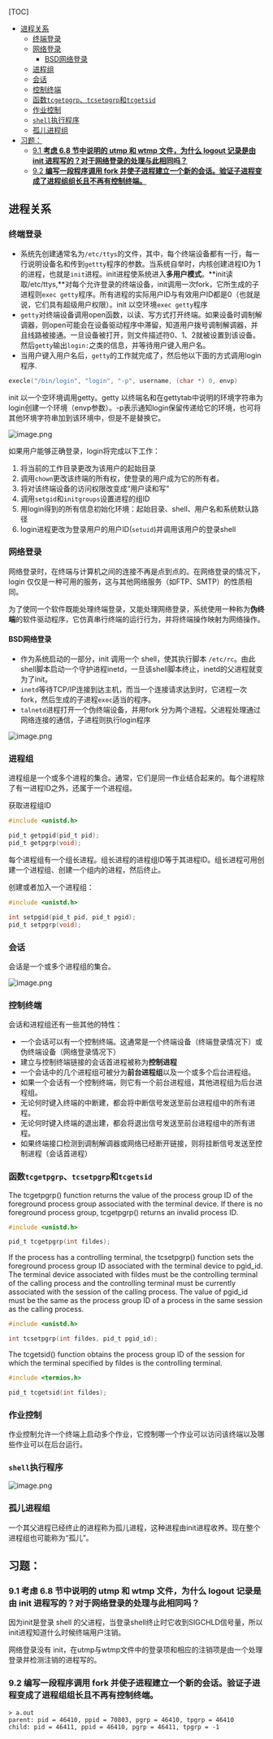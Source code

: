 [TOC]


- [进程关系](#----)
  * [终端登录](#----)
  * [网络登录](#----)
    + [BSD网络登录](#bsd----)
  * [进程组](#---)
  * [会话](#--)
  * [控制终端](#----)
  * [函数`tcgetpgrp`、`tcsetpgrp`和`tcgetsid`](#---tcgetpgrp---tcsetpgrp---tcgetsid-)
  * [作业控制](#----)
  * [`shell`执行程序](#-shell-----)
  * [孤儿进程组](#-----)
- [习题：](#---)
  * [9.1 **考虑 6.8 节中说明的 utmp 和 wtmp 文件，为什么 logout 记录是由 init 进程写的？对于网络登录的处理与此相同吗？**](#91------68-------utmp---wtmp--------logout------init-----------------------)
  * [9.2 **编写一段程序调用 fork 并使子进程建立一个新的会话。验证子进程变成了进程组组长且不再有控制终端。**](#92------------fork---------------------------------------)


## 进程关系

### 终端登录

* 系统先创建通常名为`/etc/ttys`的文件，其中，每个终端设备都有一行，每一行说明设备名和传到`gettty`程序的参数。当系统自举时，内核创建进程ID为 1 的进程，也就是`init`进程。init进程使系统进入**多用户模式**。**init读取/etc/ttys,**对每个允许登录的终端设备，init调用一次fork，它所生成的子进程则`exec getty`程序。所有进程的实际用户ID与有效用户ID都是0（也就是说，它们具有超级用户权限）。init 以空环境`exec getty`程序
* `getty`对终端设备调用open函数，以读、写方式打开终端。如果设备时调制解调器，则open可能会在设备驱动程序中滞留，知道用户拨号调制解调器，并且线路被接通。一旦设备被打开，则文件描述符0、1、2就被设置到该设备。然后`getty`输出`login:`之类的信息，并等待用户键入用户名。
* 当用户键入用户名后，`getty`的工作就完成了，然后他以下面的方式调用login程序.

```c
execle("/bin/login", "login", "-p", username, (char *) 0, envp)
```

init 以一个空环境调用getty。getty 以终端名和在gettytab中说明的环境字符串为login创建一个环境（envp参数）。-p表示通知login保留传递给它的环境，也可将其他环境字符串加到该环境中，但是不是替换它。

![image.png](https://upload-images.jianshu.io/upload_images/1916953-9ec054ee28d5b032.png?imageMogr2/auto-orient/strip%7CimageView2/2/w/1240)

如果用户能够正确登录，login将完成以下工作：

1. 将当前的工作目录更改为该用户的起始目录
2. 调用`chown`更改该终端的所有权，使登录的用户成为它的所有者。
3. 将对该终端设备的访问权限改变成“用户读和写”
4. 调用`setgid`和`initgroups`设置进程的组ID
5. 用login得到的所有信息初始化环境：起始目录、shell、用户名和系统默认路径
6. login进程更改为登录用户的用户ID(`setuid`)并调用该用户的登录shell

### 网络登录

网络登录时，在终端与计算机之间的连接不再是点到点的。在网络登录的情况下，login 仅仅是一种可用的服务，这与其他网络服务（如FTP、SMTP）的性质相同。

为了使同一个软件既能处理终端登录，又能处理网络登录，系统使用一种称为**伪终端**的软件驱动程序，它仿真串行终端的运行行为，并将终端操作映射为网络操作。

#### BSD网络登录

* 作为系统启动的一部分，init 调用一个 shell，使其执行脚本 `/etc/rc`。由此shell脚本启动一个守护进程inetd，一旦该shell脚本终止，inetd的父进程就变为了init。
* `inetd`等待TCP/IP连接到达主机，而当一个连接请求达到时，它进程一次 fork，然后生成的子进程`exec`适当的程序。
* `talnetd`进程打开一个伪终端设备，并用fork 分为两个进程。父进程处理通过网络连接的通信，子进程则执行login程序

![image.png](https://upload-images.jianshu.io/upload_images/1916953-08c72abbd3549c4c.png?imageMogr2/auto-orient/strip%7CimageView2/2/w/1240)

### 进程组

进程组是一个或多个进程的集合。通常，它们是同一作业结合起来的。每个进程除了有一进程ID之外，还属于一个进程组。

获取进程组ID

```c
#include <unistd.h>

pid_t getpgid(pid_t pid);
pid_t getpgrp(void);
```

每个进程组有一个组长进程。组长进程的进程组ID等于其进程ID。组长进程可用创建一个进程组、创建一个组内的进程，然后终止。

创建或者加入一个进程组：

```c
#include <unistd.h>

int setpgid(pid_t pid, pid_t pgid);
pid_t setpgrp(void);
```

### 会话

会话是一个或多个进程组的集合。

![image.png](https://upload-images.jianshu.io/upload_images/1916953-66591765b1673148.png?imageMogr2/auto-orient/strip%7CimageView2/2/w/1240)

### 控制终端

会话和进程组还有一些其他的特性：

* 一个会话可以有一个控制终端。这通常是一个终端设备（终端登录情况下）或伪终端设备（网络登录情况下）
* 建立与控制终端链接的会话首进程被称为**控制进程**
* 一个会话中的几个进程组可被分为**前台进程组**以及一个或多个后台进程组。
* 如果一个会话有一个控制终端，则它有一个前台进程组，其他进程组为后台进程组。
* 无论何时键入终端的中断建，都会将中断信号发送至前台进程组中的所有进程。
* 无论何时键入终端的退出建，都会将退出信号发送至前台进程组中的所有进程。
* 如果终端接口检测到调制解调器或网络已经断开链接，则将挂断信号发送至控制进程（会话首进程）

### 函数`tcgetpgrp`、`tcsetpgrp`和`tcgetsid`

 The tcgetpgrp() function returns the value of the process group ID of the foreground process group associated with the terminal device.  If there is no foreground process group, tcgetpgrp() returns an invalid process ID.

```c
#include <unistd.h>

pid_t tcgetpgrp(int fildes);
```

If the process has a controlling terminal, the tcsetpgrp() function sets the foreground process group ID associated with the terminal device to pgid_id.  The terminal device associated with fildes must be the  controlling terminal of the calling process and the controlling terminal must be currently associated with the session of the calling process.  The value of pgid_id must be the same as the process group ID of a process in the same session as the calling process.

```c
#include <unistd.h>

int tcsetpgrp(int fildes, pid_t pgid_id);
```

The tcgetsid() function obtains the process group ID of the session for which the terminal specified by fildes is the controlling terminal.

```c
#include <termios.h>

pid_t tcgetsid(int fildes);
```

### 作业控制

作业控制允许一个终端上启动多个作业，它控制哪一个作业可以访问该终端以及哪些作业可以在后台运行。

### `shell`执行程序

![image.png](https://upload-images.jianshu.io/upload_images/1916953-e866b34aa4c3fc4c.png?imageMogr2/auto-orient/strip%7CimageView2/2/w/1240)

### 孤儿进程组

一个其父进程已经终止的进程称为孤儿进程，这种进程由init进程收养。现在整个进程组也可能称为“孤儿”。

## 习题：

### 9.1 **考虑 6.8 节中说明的 utmp 和 wtmp 文件，为什么 logout 记录是由 init 进程写的？对于网络登录的处理与此相同吗？**

因为init是登录 shell 的父进程，当登录shell终止时它收到SIGCHLD信号量，所以init进程知道什么时候终端用户注销。

网络登录没有 init，在utmp与wtmp文件中的登录项和相应的注销项是由一个处理登录并检测注销的进程写的。

### 9.2 **编写一段程序调用 fork 并使子进程建立一个新的会话。验证子进程变成了进程组组长且不再有控制终端。**

```shell
> a.out
parent: pid = 46410, ppid = 70803, pgrp = 46410, tpgrp = 46410
child: pid = 46411, ppid = 46410, pgrp = 46411, tpgrp = -1
```

